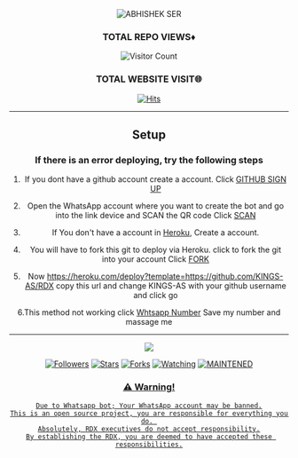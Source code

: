 <div align="center"

 ![ABHISHEK SER](ABHISHEK.jpg?size=1500)

  ### TOTAL REPO VIEWS♦

![Visitor Count](https://profile-counter.glitch.me/KINGS-AS/count.svg)
  
### TOTAL WEBSITE VISIT🌐
  [![Hits](https://hits.seeyoufarm.com/api/count/incr/badge.svg?url=https://rdx-whtsapp-bot-website.yolasite.com/&count_bg=%2379C83D&title_bg=%23030303&icon=webauthn.svg&icon_color=%23FFFAFA&title=WEBSITE+VISITORS&edge_flat=false)](https://rdx-whtsapp-bot-website.yolasite.com/)

------
  
## Setup


  ### If there is an error deploying, try the following steps
  
1. If you dont have a github account create a account. Click [GITHUB SIGN UP](https://github.com/signup/)

2. Open the WhatsApp account where you want to create the bot and go into the link device and SCAN the QR code Click [SCAN](https://replit.com/@KINGS-AS/RDX-QR)
 
3. If You don't have a account in [Heroku](https://signup.heroku.com/), Create a account.

4. You will have to fork this git to deploy via Heroku.
  click to fork the git into your account
 Click [FORK](https://github.com/KINGS-AS/RDX/fork)

5. Now https://heroku.com/deploy?template=https://github.com/KINGS-AS/RDX copy this url and change KINGS-AS with your github username and click go<br>


6.This method not working click [Whtsapp Number](https://wa.me/qr/CYBN2KFKQTAIN1) Save my number and massage me 

------


  <p align="center">
  <a href="httsp://github.com/KINGS-AS/RDX">
    <img src="https://img.shields.io/github/repo-size/KINGS-AS/RDX?color=green&label=Repo%20total%20size&style=plastic">
<p align="center">
<a href="https://github.com/KINGS-AS/followers"><img title="Followers" src="https://img.shields.io/github/followers/KINGS-AS?color=blue&style=flat-square"></a>
<a href="https://github.com/KINGS-AS/RDX/stargazers/"><img title="Stars" src="https://img.shields.io/github/stars/KINGS-AS/RDX?color=blue&style=flat-square"></a>
<a href="https://github.com/KINGS-AS/RDX/network/members"><img title="Forks" src="https://img.shields.io/github/forks/KINGS-AS/RDX?color=blue&style=flat-square"></a>
<a href="https://github.com/KINGS-AS/RDX/watchers"><img title="Watching" src="https://img.shields.io/github/watchers/KINGS-AS/RDX?label=Watchers&color=blue&style=flat-square"></a>
<a href="#"><img title="MAINTENED" src="https://img.shields.io/badge/UNMAINTENED-YES-blue.svg"</a>
</p>





        
### ⚠️ Warning! 
```
Due to Whatsapp bot; Your WhatsApp account may be banned.
This is an open source project, you are responsible for everything you do. 
Absolutely, RDX executives do not accept responsibility.
By establishing the RDX, you are deemed to have accepted these responsibilities.
```
